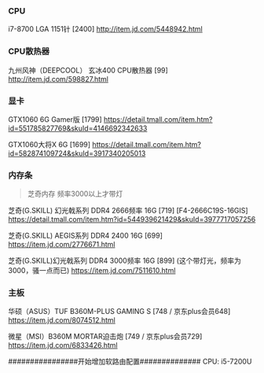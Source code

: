 ### CPU
i7-8700  LGA 1151针 [2400]
http://item.jd.com/5448942.html

### CPU散热器
九州风神（DEEPCOOL） 玄冰400 CPU散热器  [99]
http://item.jd.com/598827.html


### 显卡
GTX1060 6G Gamer版 [1799]
https://detail.tmall.com/item.htm?id=551785827769&skuId=4146692342633

GTX1060大将X 6G [1699]
https://detail.tmall.com/item.htm?id=582874109724&skuId=3917340205013


### 内存条
> 芝奇内存 频率3000以上才带灯

芝奇(G.SKILL) 幻光戟系列 DDR4 2666频率 16G [719] [F4-2666C19S-16GIS]
https://detail.tmall.com/item.htm?id=544939621429&skuId=3977717057256

芝奇(G.SKILL) AEGIS系列 DDR4 2400 16G  [699]
https://item.jd.com/2776671.html

芝奇(G.SKILL)幻光戟系列 DDR4 3000频率 16G [899]  (这个带灯光，频率为3000，骚一点而已)
https://item.jd.com/7511610.html


### 主板
华硕（ASUS）TUF B360M-PLUS GAMING S [748 / 京东plus会员648]
https://item.jd.com/8074512.html

微星（MSI）B360M MORTAR迫击炮 [749 / 京东plus会员729]
https://item.jd.com/6833426.html

################开始增加软路由配置##############
CPU: i5-7200U